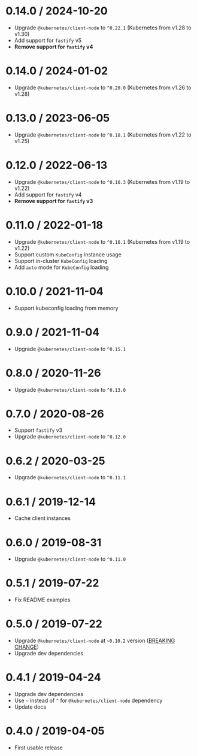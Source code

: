 0.14.0 / 2024-10-20
===================

  * Upgrade `@kubernetes/client-node` to `^0.22.1` (Kubernetes from v1.28 to v1.30)
  * Add support for `fastify` v5
  * **Remove support for `fastify` v4**

0.14.0 / 2024-01-02
===================

  * Upgrade `@kubernetes/client-node` to `^0.20.0` (Kubernetes from v1.26 to v1.28)

0.13.0 / 2023-06-05
===================

  * Upgrade `@kubernetes/client-node` to `^0.18.1` (Kubernetes from v1.22 to v1.25)

0.12.0 / 2022-06-13
===================

  * Upgrade `@kubernetes/client-node` to `^0.16.3` (Kubernetes from v1.19 to v1.22)
  * Add support for `fastify` v4
  * **Remove support for `fastify` v3**

0.11.0 / 2022-01-18
===================

  * Upgrade `@kubernetes/client-node` to `^0.16.1` (Kubernetes from v1.19 to v1.22)
  * Support custom `KubeConfig` instance usage
  * Support in-cluster `KubeConfig` loading
  * Add `auto` mode for `KubeConfig` loading

0.10.0 / 2021-11-04
===================

  * Support kubeconfig loading from memory

0.9.0 / 2021-11-04
===================

  * Upgrade `@kubernetes/client-node` to `^0.15.1`

0.8.0 / 2020-11-26
===================

  * Upgrade `@kubernetes/client-node` to `^0.13.0`

0.7.0 / 2020-08-26
===================

  * Support `fastify` v3
  * Upgrade `@kubernetes/client-node` to `^0.12.0`

0.6.2 / 2020-03-25
===================

  * Upgrade `@kubernetes/client-node` to `^0.11.1`

0.6.1 / 2019-12-14
===================

  * Cache client instances

0.6.0 / 2019-08-31
===================

  * Upgrade `@kubernetes/client-node` to `^0.11.0`

0.5.1 / 2019-07-22
===================

  * Fix README examples

0.5.0 / 2019-07-22
===================

  * Upgrade `@kubernetes/client-node` at `~0.10.2` version ([BREAKING CHANGE](https://github.com/kubernetes-client/javascript/blob/master/CHANGELOG.md#0100))
  * Upgrade dev dependencies

0.4.1 / 2019-04-24
===================

  * Upgrade dev dependencies
  * Use `~` instead of `^` for `@kubernetes/client-node` dependency
  * Update docs

0.4.0 / 2019-04-05
===================

  * First usable release
